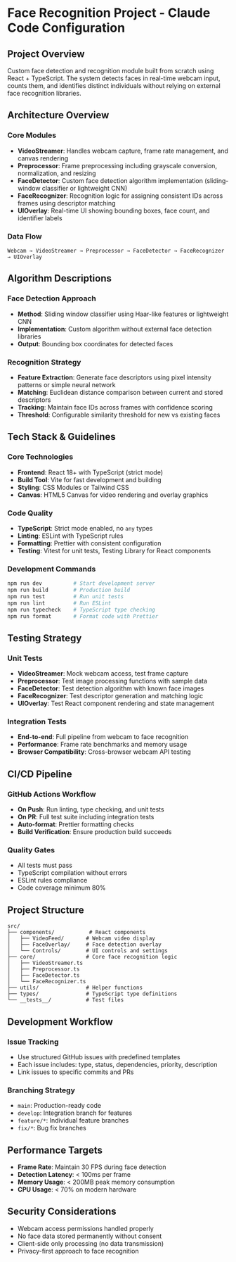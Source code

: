 # Face Recognition Project - Claude Code Configuration

## Project Overview

Custom face detection and recognition module built from scratch using React + TypeScript. The system detects faces in real-time webcam input, counts them, and identifies distinct individuals without relying on external face recognition libraries.

## Architecture Overview

### Core Modules

- **VideoStreamer**: Handles webcam capture, frame rate management, and canvas rendering
- **Preprocessor**: Frame preprocessing including grayscale conversion, normalization, and resizing
- **FaceDetector**: Custom face detection algorithm implementation (sliding-window classifier or lightweight CNN)
- **FaceRecognizer**: Recognition logic for assigning consistent IDs across frames using descriptor matching
- **UIOverlay**: Real-time UI showing bounding boxes, face count, and identifier labels

### Data Flow

```
Webcam → VideoStreamer → Preprocessor → FaceDetector → FaceRecognizer → UIOverlay
```

## Algorithm Descriptions

### Face Detection Approach

- **Method**: Sliding window classifier using Haar-like features or lightweight CNN
- **Implementation**: Custom algorithm without external face detection libraries
- **Output**: Bounding box coordinates for detected faces

### Recognition Strategy

- **Feature Extraction**: Generate face descriptors using pixel intensity patterns or simple neural network
- **Matching**: Euclidean distance comparison between current and stored descriptors
- **Tracking**: Maintain face IDs across frames with confidence scoring
- **Threshold**: Configurable similarity threshold for new vs existing faces

## Tech Stack & Guidelines

### Core Technologies

- **Frontend**: React 18+ with TypeScript (strict mode)
- **Build Tool**: Vite for fast development and building
- **Styling**: CSS Modules or Tailwind CSS
- **Canvas**: HTML5 Canvas for video rendering and overlay graphics

### Code Quality

- **TypeScript**: Strict mode enabled, no `any` types
- **Linting**: ESLint with TypeScript rules
- **Formatting**: Prettier with consistent configuration
- **Testing**: Vitest for unit tests, Testing Library for React components

### Development Commands

```bash
npm run dev          # Start development server
npm run build        # Production build
npm run test         # Run unit tests
npm run lint         # Run ESLint
npm run typecheck    # TypeScript type checking
npm run format       # Format code with Prettier
```

## Testing Strategy

### Unit Tests

- **VideoStreamer**: Mock webcam access, test frame capture
- **Preprocessor**: Test image processing functions with sample data
- **FaceDetector**: Test detection algorithm with known face images
- **FaceRecognizer**: Test descriptor generation and matching logic
- **UIOverlay**: Test React component rendering and state management

### Integration Tests

- **End-to-end**: Full pipeline from webcam to face recognition
- **Performance**: Frame rate benchmarks and memory usage
- **Browser Compatibility**: Cross-browser webcam API testing

## CI/CD Pipeline

### GitHub Actions Workflow

- **On Push**: Run linting, type checking, and unit tests
- **On PR**: Full test suite including integration tests
- **Auto-format**: Prettier formatting checks
- **Build Verification**: Ensure production build succeeds

### Quality Gates

- All tests must pass
- TypeScript compilation without errors
- ESLint rules compliance
- Code coverage minimum 80%

## Project Structure

```
src/
├── components/           # React components
│   ├── VideoFeed/       # Webcam video display
│   ├── FaceOverlay/     # Face detection overlay
│   └── Controls/        # UI controls and settings
├── core/                # Core face recognition logic
│   ├── VideoStreamer.ts
│   ├── Preprocessor.ts
│   ├── FaceDetector.ts
│   └── FaceRecognizer.ts
├── utils/               # Helper functions
├── types/               # TypeScript type definitions
└── __tests__/           # Test files
```

## Development Workflow

### Issue Tracking

- Use structured GitHub issues with predefined templates
- Each issue includes: type, status, dependencies, priority, description
- Link issues to specific commits and PRs

### Branching Strategy

- `main`: Production-ready code
- `develop`: Integration branch for features
- `feature/*`: Individual feature branches
- `fix/*`: Bug fix branches

## Performance Targets

- **Frame Rate**: Maintain 30 FPS during face detection
- **Detection Latency**: < 100ms per frame
- **Memory Usage**: < 200MB peak memory consumption
- **CPU Usage**: < 70% on modern hardware

## Security Considerations

- Webcam access permissions handled properly
- No face data stored permanently without consent
- Client-side only processing (no data transmission)
- Privacy-first approach to face recognition
